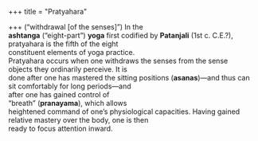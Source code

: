 +++
title = "Pratyahara"

+++
(“withdrawal [of the senses]”) In the  
**ashtanga** (“eight-part”) **yoga** first codified by **Patanjali** (1st c. C.E.?), pratyahara is the fifth of the eight  
constituent elements of yoga practice.  
Pratyahara occurs when one withdraws the senses from the sense  
objects they ordinarily perceive. It is  
done after one has mastered the sitting positions (**asanas**)—and thus can  
sit comfortably for long periods—and  
after one has gained control of  
“breath” (**pranayama**), which allows  
heightened command of one’s physiological capacities. Having gained relative mastery over the body, one is then  
ready to focus attention inward.